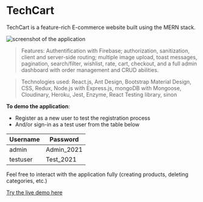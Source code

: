 # TechCart

TechCart is a feature-rich E-commerce website built using the MERN stack.

![screenshot of the application](client/src/images/screenshot)

> Features:
> Authentification with Firebase; authorization, sanitization, client and server-side routing; multiple image upload, toast messages, pagination, search/filter, wishlist, rate, cart, checkout, and a full admin dashboard with order management and CRUD abilities.

> Technologies used:
> React.js, Ant Design, Bootstrap Material Design, CSS, Redux, Node.js with Express.js, mongoDB with Mongoose, Cloudinary, Heroku, Jest, Enzyme, React Testing library, sinon

**To demo the application**:

- Register as a new user to test the registration process
- And/or sign-in as a test user from the table below

| Username | Password   |
| -------- | ---------- |
| admin    | Admin_2021 |
| testuser | Test_2021  |

Feel free to interact with the application fully (creating products, deleting categories, etc.)

[Try the live demo here](https://tech-cart.herokuapp.com/)
